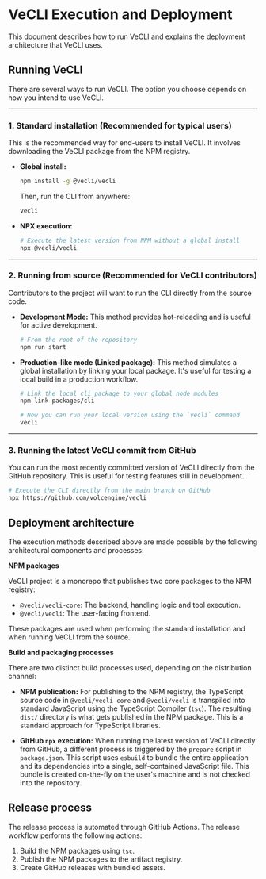 # VeCLI Execution and Deployment

This document describes how to run VeCLI and explains the deployment architecture that VeCLI uses.

## Running VeCLI

There are several ways to run VeCLI. The option you choose depends on how you intend to use VeCLI.

---

### 1. Standard installation (Recommended for typical users)

This is the recommended way for end-users to install VeCLI. It involves downloading the VeCLI package from the NPM registry.

- **Global install:**

  ```bash
  npm install -g @vecli/vecli
  ```

  Then, run the CLI from anywhere:

  ```bash
  vecli
  ```

- **NPX execution:**

  ```bash
  # Execute the latest version from NPM without a global install
  npx @vecli/vecli
  ```

---

### 2. Running from source (Recommended for VeCLI contributors)

Contributors to the project will want to run the CLI directly from the source code.

- **Development Mode:**
  This method provides hot-reloading and is useful for active development.
  ```bash
  # From the root of the repository
  npm run start
  ```
- **Production-like mode (Linked package):**
  This method simulates a global installation by linking your local package. It's useful for testing a local build in a production workflow.

  ```bash
  # Link the local cli package to your global node_modules
  npm link packages/cli

  # Now you can run your local version using the `vecli` command
  vecli
  ```

---

### 3. Running the latest VeCLI commit from GitHub

You can run the most recently committed version of VeCLI directly from the GitHub repository. This is useful for testing features still in development.

```bash
# Execute the CLI directly from the main branch on GitHub
npx https://github.com/volcengine/vecli
```

## Deployment architecture

The execution methods described above are made possible by the following architectural components and processes:

**NPM packages**

VeCLI project is a monorepo that publishes two core packages to the NPM registry:

- `@vecli/vecli-core`: The backend, handling logic and tool execution.
- `@vecli/vecli`: The user-facing frontend.

These packages are used when performing the standard installation and when running VeCLI from the source.

**Build and packaging processes**

There are two distinct build processes used, depending on the distribution channel:

- **NPM publication:** For publishing to the NPM registry, the TypeScript source code in `@vecli/vecli-core` and `@vecli/vecli` is transpiled into standard JavaScript using the TypeScript Compiler (`tsc`). The resulting `dist/` directory is what gets published in the NPM package. This is a standard approach for TypeScript libraries.

- **GitHub `npx` execution:** When running the latest version of VeCLI directly from GitHub, a different process is triggered by the `prepare` script in `package.json`. This script uses `esbuild` to bundle the entire application and its dependencies into a single, self-contained JavaScript file. This bundle is created on-the-fly on the user's machine and is not checked into the repository.


## Release process

The release process is automated through GitHub Actions. The release workflow performs the following actions:

1.  Build the NPM packages using `tsc`.
2.  Publish the NPM packages to the artifact registry.
3.  Create GitHub releases with bundled assets.
